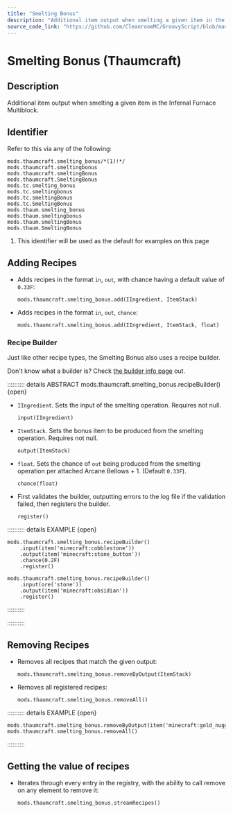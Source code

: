 ```yaml
---
title: "Smelting Bonus"
description: "Additional item output when smelting a given item in the Infernal Furnace Multiblock."
source_code_link: "https://github.com/CleanroomMC/GroovyScript/blob/master/src/main/java/com/cleanroommc/groovyscript/compat/mods/thaumcraft/SmeltingBonus.java"
---
```


# Smelting Bonus (Thaumcraft)

## Description

Additional item output when smelting a given item in the Infernal Furnace Multiblock.

## Identifier

Refer to this via any of the following:

```groovy:no-line-numbers {1}
mods.thaumcraft.smelting_bonus/*(1)!*/
mods.thaumcraft.smeltingbonus
mods.thaumcraft.smeltingBonus
mods.thaumcraft.SmeltingBonus
mods.tc.smelting_bonus
mods.tc.smeltingbonus
mods.tc.smeltingBonus
mods.tc.SmeltingBonus
mods.thaum.smelting_bonus
mods.thaum.smeltingbonus
mods.thaum.smeltingBonus
mods.thaum.SmeltingBonus
```

1. This identifier will be used as the default for examples on this page

## Adding Recipes

- Adds recipes in the format `in`, `out`, with chance having a default value of `0.33F`:

    ```groovy:no-line-numbers
    mods.thaumcraft.smelting_bonus.add(IIngredient, ItemStack)
    ```

- Adds recipes in the format `in`, `out`, `chance`:

    ```groovy:no-line-numbers
    mods.thaumcraft.smelting_bonus.add(IIngredient, ItemStack, float)
    ```


### Recipe Builder

Just like other recipe types, the Smelting Bonus also uses a recipe builder.

Don't know what a builder is? Check [the builder info page](../../../groovy/builder.md) out.

:::::::::: details ABSTRACT mods.thaumcraft.smelting_bonus.recipeBuilder() {open}
- `IIngredient`. Sets the input of the smelting operation. Requires not null.

    ```groovy:no-line-numbers
    input(IIngredient)
    ```

- `ItemStack`. Sets the bonus item to be produced from the smelting operation. Requires not null.

    ```groovy:no-line-numbers
    output(ItemStack)
    ```

- `float`. Sets the chance of `out` being produced from the smelting operation per attached Arcane Bellows + 1. (Default `0.33F`).

    ```groovy:no-line-numbers
    chance(float)
    ```

- First validates the builder, outputting errors to the log file if the validation failed, then registers the builder.

    ```groovy:no-line-numbers
    register()
    ```

:::::::::: details EXAMPLE {open}
```groovy:no-line-numbers
mods.thaumcraft.smelting_bonus.recipeBuilder()
    .input(item('minecraft:cobblestone'))
    .output(item('minecraft:stone_button'))
    .chance(0.2F)
    .register()

mods.thaumcraft.smelting_bonus.recipeBuilder()
    .input(ore('stone'))
    .output(item('minecraft:obsidian'))
    .register()
```

::::::::::

::::::::::

## Removing Recipes

- Removes all recipes that match the given output:

    ```groovy:no-line-numbers
    mods.thaumcraft.smelting_bonus.removeByOutput(ItemStack)
    ```

- Removes all registered recipes:

    ```groovy:no-line-numbers
    mods.thaumcraft.smelting_bonus.removeAll()
    ```

:::::::::: details EXAMPLE {open}
```groovy:no-line-numbers
mods.thaumcraft.smelting_bonus.removeByOutput(item('minecraft:gold_nugget'))
mods.thaumcraft.smelting_bonus.removeAll()
```

::::::::::

## Getting the value of recipes

- Iterates through every entry in the registry, with the ability to call remove on any element to remove it:

    ```groovy:no-line-numbers
    mods.thaumcraft.smelting_bonus.streamRecipes()
    ```
